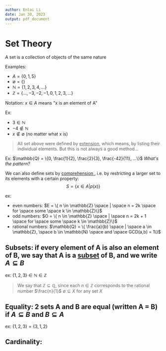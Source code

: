 ```yaml
---
author: Enlai Li
date: Jan 30, 2023
output: pdf_document
---
```

# Set Theory

A set is a collection of objects of the same nature

Examples:
- $A = \{0, 1, 5\}$
- $\emptyset = \{\}$ 
- $\mathbb{N} = \{1, 2, 3, 4, ...\}$
- $\mathbb{Z} = \{..., -3, -2, -1, 0, 1, 2, 3, ...\}$

Notation: $x \in A$ means "x is an element of A"

Ex:
- $3 \in \mathbb{N}$
- $-4 \notin \mathbb{N}$
- $x \notin \emptyset$ (no matter what x is)

> All set above were defined by <u>extension</u>, which means, by listing their
> individual elements. But this is not always a good method...

Ex: 
$\mathbb{Q} = \{0, \frac{1}{2}, \frac{2}{3}, \frac{-42}{11}, ...\}$ 
*What's the pattern?*

We can also define sets by <u> comprehension </u>, i.e. by restricting a larger set
to its elements with a certain property:
$${S = \{x \in A | p(x)\}}$$

ex:
- even numbers: $E = \{ n \in \mathbb{Z} \space | \space n = 2k  \space for \space some \space k \in \mathbb{Z}\}$
- odd numbers: $O = \{ n \in \mathbb{Z} \space | \space n = 2k + 1 \space for \space some \space k \in \mathbb{Z}\}$
- rational numbers: $\mathbb{Q} = \{ \frac{a}{b} \space | \space a \in \mathbb{Z},  \space b \in \mathbb{N} \space and \space GCD(a,b) = 1\}$

## Subsets: if every element of A is also an element of B, we say that A is a <u>subset</u> of B, and we write $A \subseteq B$
ex:
$\{1, 2, 3\} \in \mathbb{N} \in \mathbb{Z}$
> We say that $\mathbb{Z} \subseteq \mathbb{Q}$, since each $n \in \mathbb{Z}$ corresponds to the rational number $\frac{n}{1}$
> $\emptyset \subseteq X$ for any set $X$

## Equality: 2 sets A and B are equal (written A = B) if $A \subseteq B$ and $B \subseteq A$
ex: $\{1,2,3\} = \{3,1,2\}$

## Cardinality:




  
